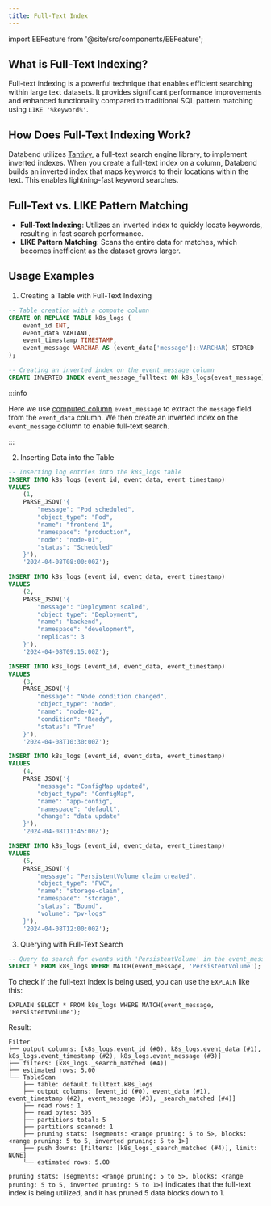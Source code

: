 ```yaml
---
title: Full-Text Index
---
```

import EEFeature from '@site/src/components/EEFeature';

<EEFeature featureName='Inverted INDEX'/>


## What is Full-Text Indexing?

Full-text indexing is a powerful technique that enables efficient searching within large text datasets. It provides significant performance improvements and enhanced functionality compared to traditional SQL pattern matching using `LIKE '%keyword%'`.

## How Does Full-Text Indexing Work?

Databend utilizes [Tantivy](https://github.com/quickwit-oss/tantivy), a full-text search engine library, to implement inverted indexes. When you create a full-text index on a column, Databend builds an inverted index that maps keywords to their locations within the text. This enables lightning-fast keyword searches.

## Full-Text vs. LIKE Pattern Matching

- **Full-Text Indexing**: Utilizes an inverted index to quickly locate keywords, resulting in fast search performance.
- **LIKE Pattern Matching**: Scans the entire data for matches, which becomes inefficient as the dataset grows larger.

## Usage Examples

1. Creating a Table with Full-Text Indexing
 
```sql
-- Table creation with a compute column
CREATE OR REPLACE TABLE k8s_logs (
    event_id INT,
    event_data VARIANT,
    event_timestamp TIMESTAMP,
    event_message VARCHAR AS (event_data['message']::VARCHAR) STORED
);

-- Creating an inverted index on the event_message column
CREATE INVERTED INDEX event_message_fulltext ON k8s_logs(event_message);
```

:::info

Here we use [computed column](https://docs.databend.com/sql/sql-commands/ddl/table/ddl-create-table#computed-columns) `event_message` to extract the `message` field from the `event_data` column. We then create an inverted index on the `event_message` column to enable full-text search.

:::

2. Inserting Data into the Table
 
```sql
-- Inserting log entries into the k8s_logs table
INSERT INTO k8s_logs (event_id, event_data, event_timestamp)
VALUES
    (1,
    PARSE_JSON('{
        "message": "Pod scheduled",
        "object_type": "Pod",
        "name": "frontend-1",
        "namespace": "production",
        "node": "node-01",
        "status": "Scheduled"
    }'),
    '2024-04-08T08:00:00Z');

INSERT INTO k8s_logs (event_id, event_data, event_timestamp)
VALUES
    (2,
    PARSE_JSON('{
        "message": "Deployment scaled",
        "object_type": "Deployment",
        "name": "backend",
        "namespace": "development",
        "replicas": 3
    }'),
    '2024-04-08T09:15:00Z');

INSERT INTO k8s_logs (event_id, event_data, event_timestamp)
VALUES
    (3,
    PARSE_JSON('{
        "message": "Node condition changed",
        "object_type": "Node",
        "name": "node-02",
        "condition": "Ready",
        "status": "True"
    }'),
    '2024-04-08T10:30:00Z');

INSERT INTO k8s_logs (event_id, event_data, event_timestamp)
VALUES
    (4,
    PARSE_JSON('{
        "message": "ConfigMap updated",
        "object_type": "ConfigMap",
        "name": "app-config",
        "namespace": "default",
        "change": "data update"
    }'),
    '2024-04-08T11:45:00Z');

INSERT INTO k8s_logs (event_id, event_data, event_timestamp)
VALUES
    (5,
    PARSE_JSON('{
        "message": "PersistentVolume claim created",
        "object_type": "PVC",
        "name": "storage-claim",
        "namespace": "storage",
        "status": "Bound",
        "volume": "pv-logs"
    }'),
    '2024-04-08T12:00:00Z');
```

3. Querying with Full-Text Search

```sql
-- Query to search for events with 'PersistentVolume' in the event_message
SELECT * FROM k8s_logs WHERE MATCH(event_message, 'PersistentVolume');
```

To check if the full-text index is being used, you can use the `EXPLAIN` like this:
```
EXPLAIN SELECT * FROM k8s_logs WHERE MATCH(event_message, 'PersistentVolume');
```

Result:
```
Filter
├── output columns: [k8s_logs.event_id (#0), k8s_logs.event_data (#1), k8s_logs.event_timestamp (#2), k8s_logs.event_message (#3)]
├── filters: [k8s_logs._search_matched (#4)]
├── estimated rows: 5.00
└── TableScan
    ├── table: default.fulltext.k8s_logs
    ├── output columns: [event_id (#0), event_data (#1), event_timestamp (#2), event_message (#3), _search_matched (#4)]
    ├── read rows: 1
    ├── read bytes: 305
    ├── partitions total: 5
    ├── partitions scanned: 1
    ├── pruning stats: [segments: <range pruning: 5 to 5>, blocks: <range pruning: 5 to 5, inverted pruning: 5 to 1>]
    ├── push downs: [filters: [k8s_logs._search_matched (#4)], limit: NONE]
    └── estimated rows: 5.00
```

`pruning stats: [segments: <range pruning: 5 to 5>, blocks: <range pruning: 5 to 5, inverted pruning: 5 to 1>]`
indicates that the full-text index is being utilized, and it has pruned 5 data blocks down to 1.
